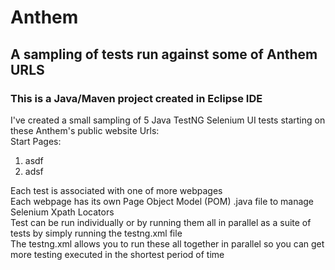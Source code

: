 # Anthem
## A sampling of tests run against some of Anthem URLS

### This is a Java/Maven project created in Eclipse IDE  
I've created a small sampling of 5 Java TestNG Selenium UI tests starting on these Anthem's public website Urls:  
Start Pages:  
1.  asdf  
2.  adsf  

Each test is associated with one of more webpages  
Each webpage has its own Page Object Model (POM) .java file to manage Selenium Xpath Locators  
Test can be run individually or by running them all in parallel as a suite of tests by simply running the testng.xml file  
The testng.xml allows you to run these all together in parallel so you can get more testing executed in the shortest period of time  
